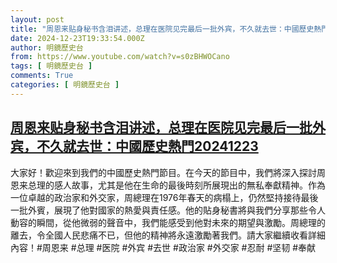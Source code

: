 ```yaml
---
layout: post
title: "周恩来贴身秘书含泪讲述，总理在医院见完最后一批外宾，不久就去世：中國歷史熱門20241223"
date: 2024-12-23T19:33:54.000Z
author: 明鏡歷史台
from: https://www.youtube.com/watch?v=s0zBHWOCano
tags: [ 明鏡歷史台 ]
comments: True
categories: [ 明鏡歷史台 ]
---
```

<!--1734982434000-->
[周恩来贴身秘书含泪讲述，总理在医院见完最后一批外宾，不久就去世：中國歷史熱門20241223](https://www.youtube.com/watch?v=s0zBHWOCano)
------

<div>
大家好！歡迎來到我們的中國歷史熱門節目。在今天的節目中，我們將深入探討周恩来总理的感人故事，尤其是他在生命的最後時刻所展現出的無私奉獻精神。作為一位卓越的政治家和外交家，周總理在1976年春天的病榻上，仍然堅持接待最後一批外賓，展現了他對國家的熱愛與責任感。他的貼身秘書將與我們分享那些令人動容的瞬間，從他微弱的聲音中，我們能感受到他對未來的期望與激勵。周總理的離去，令全國人民悲痛不已，但他的精神將永遠激勵著我們。請大家繼續收看詳細內容！#周恩来 #总理 #医院 #外宾 #去世 #政治家 #外交家 #忍耐 #坚韧 #奉献
</div>
